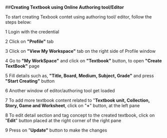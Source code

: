 ##**Creating Textbook using Online Authoring tool/Editor**

To start creating Texbook contet using authoring tool/ editor, follow the steps below: 

1 Login with the credential

2 Click on **"Profile"** tab

3 Click on **"View My Workspace"** tab on the right side of Profile window

4 Go to **"My WorkSpace"** and click on **"Textbook"** button, to open **"Create TextBook"** page

5 Fill details such as, **"Title, Board, Medium, Subject, Grade"** and press **"Start Creating"** button

6 Another window of editor/authoring tool get loaded

7 To add more textbook content related to "**Textbook unit, Collection, Story, Game and Worksheet**, click on "**+**" button, at the left pane

8 To edit detail section and tag concept to the created textbook, click on "**Edit**" button placed at the right corner of the right pane

9 Press on "**Update"** button to make the changes
